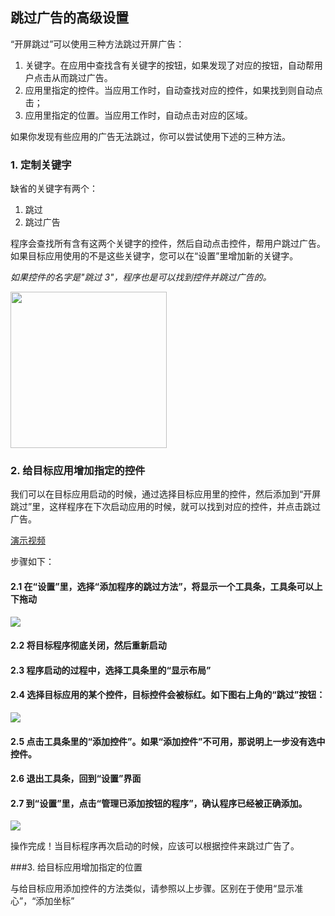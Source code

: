 ## 跳过广告的高级设置

“开屏跳过”可以使用三种方法跳过开屏广告：

1. 关键字。在应用中查找含有关键字的按钮，如果发现了对应的按钮，自动帮用户点击从而跳过广告。
2. 应用里指定的控件。当应用工作时，自动查找对应的控件，如果找到则自动点击；
3. 应用里指定的位置。当应用工作时，自动点击对应的区域。

如果你发现有些应用的广告无法跳过，你可以尝试使用下述的三种方法。

### 1. 定制关键字

缺省的关键字有两个：

1. 跳过
2. 跳过广告

程序会查找所有含有这两个关键字的控件，然后自动点击控件，帮用户跳过广告。如果目标应用使用的不是这些关键字，您可以在“设置”里增加新的关键字。

*如果控件的名字是"跳过 3"，程序也是可以找到控件并跳过广告的。*

<p>
<img src="images/keyword.jpeg" width="250">
</p>


### 2. 给目标应用增加指定的控件

我们可以在目标应用启动的时候，通过选择目标应用里的控件，然后添加到“开屏跳过”里，这样程序在下次启动应用的时候，就可以找到对应的控件，并点击跳过广告。

[演示视频](customize_activity.mp4)

步骤如下：

#### 2.1 在“设置”里，选择“添加程序的跳过方法”，将显示一个工具条，工具条可以上下拖动

<p>
<img src="images/customization_1.jpeg" witdh="250">
</p>

#### 2.2 将目标程序彻底关闭，然后重新启动

#### 2.3 程序启动的过程中，选择工具条里的“显示布局”

#### 2.4 选择目标应用的某个控件，目标控件会被标红。如下图右上角的“跳过”按钮：

<p>
<img src="images/customization_2.jpeg" witdh="250">
</p>

#### 2.5 点击工具条里的“添加控件”。如果“添加控件”不可用，那说明上一步没有选中控件。

#### 2.6 退出工具条，回到“设置”界面

#### 2.7 到“设置”里，点击“管理已添加按钮的程序”，确认程序已经被正确添加。

<p>
<img src="images/customization_3.jpeg" witdh="250">
</p>

操作完成！当目标程序再次启动的时候，应该可以根据控件来跳过广告了。

###3.  给目标应用增加指定的位置

与给目标应用添加控件的方法类似，请参照以上步骤。区别在于使用“显示准心”，“添加坐标”
